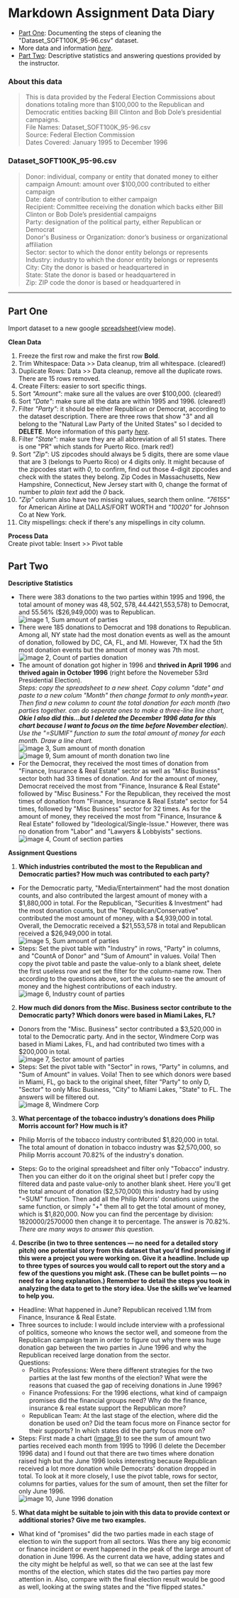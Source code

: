 # Markdown Assignment Data Diary

* [Part One](https://github.com/jiyuntsai/JOURN_296-Data-Journalism/blob/main/fec.md#part-one): Documenting the steps of cleaning the "Dataset_SOFT100K_95-96.csv" dataset. </br>
* More data and information *[here](https://www.fec.gov/data/)*. </br>
* [Part Two](https://github.com/jiyuntsai/JOURN_296-Data-Journalism/blob/main/fec.md#part-two): Descriptive statistics and answering questions provided by the instructor.
<!-- and Happy President's Day btw! I am writing this assignment on Sunday because I'm going to Napa Valley tomorrow! YABEEE -->
<!-- Crap I still didn't finish it... -->

### About this data <br/>
>This is data provided by the Federal Election Commissions about donations totaling more than $100,000 to the Republican and Democratic entities backing Bill Clinton and Bob Dole’s presidential campaigns. <br/>
File Names: Dataset_SOFT100K_95-96.csv <br/>
Source: Federal Election Commission <br/>
Dates Covered: January 1995 to December 1996 <br/>

### Dataset_SOFT100K_95-96.csv <br/>
>Donor: individual, company or entity that donated money to either campaign
Amount: amount over $100,000 contributed to either campaign <br/>
Date: date of contribution to either campaign <br/>
Recipient: Committee receiving the donation which backs either Bill Clinton or Bob Dole’s presidential campaigns <br/>
Party: designation of the political party, either Republican or Democrat <br/>
Donor's Business or Organization: donor’s business or organizational affiliation <br/>
Sector: sector to which the donor entity belongs or represents <br/>
Industry: industry to which the donor entity belongs or represents <br/>
City: City the donor is based or headquartered  in <br/>
State: State the donor is based or headquartered in <br/>
Zip: ZIP code the donor is based or headquartered in <br/>
***
## Part One

Import dataset to a new google [spreadsheet](https://docs.google.com/spreadsheets/d/1tvC-hINf7kAM-ODnsHkkAQD8c7uTWjtlVfPofsAcVms/edit?usp=sharing)(view mode). <br/>

**Clean Data**
1. Freeze the first row and make the first row **Bold**. <br/>
2. Trim Whitespace: Data >> Data cleanup, trim all whitespace. (cleared!)
3. Duplicate Rows: Data >> Data cleanup, remove all the duplicate rows. There are 15 rows removed.
4. Create Filters: easier to sort specific things.
5. Sort *"Amount"*: make sure all the values are over $100,000. (cleared!)
6. Sort *"Date"*: make sure all the data are within 1995 and 1996. (cleared!)
7. Filter *"Party"*: it should be either Republican or Democrat, according to the dataset description. There are three rows that show "3" and all belong to the "Natural Law Party of the United States" so I decided to **DELETE**. More information of this party *[here](https://docquery.fec.gov/pdf/017/23992183017/23992183017.pdf)*.
8. Filter *"State"*: make sure they are all abbreviation of all 51 states. There is one "PR" which stands for Puerto Rico. (mark red!)
9. Sort *"Zip"*: US zipcodes should always be 5 digits, there are some vlaue that are 3 (belongs to Puerto Rico) or 4 digits only. It might because of the zipcodes start with *0*, to confirm, find out those 4-digit zipcodes and check with the states they belong. Zip Codes in Massachusetts, New Hampshire, Connecticut, New Jersey start with 0, change the format of number to *plain text* add the *0* back.
10. *"Zip"* column also have two missing values, search them online. *"76155"* for American Airline at DALLAS/FORT WORTH and *"10020"* for Johnson Co at New York.
11. City mispellings: check if there's any mispellings in city column.

**Process Data** <br/>
Create pivot table: Insert >> Pivot table

## Part Two

**Descriptive Statistics** <br/>
* There were 383 donations to the two parties within 1995 and 1996, the total amount of money was $48,502,578, 44.44% ($21,553,578) to Democrat, and 55.56% ($26,949,000) was to Republican. <br/>
![image 1, Sum amount of parties](https://github.com/jiyuntsai/JOURN_296/blob/main/1.png)
* There were 185 donations to Democrat and 198 donations to Republican. Among all, NY state had the most donation events as well as the amount of donation, followed by DC, CA, FL, and MI. However, TX had the 5th most donation events but the amount of money was 7th most. <br/>
![image 2, Count of parties donation](https://github.com/jiyuntsai/JOURN_296/blob/main/2.png)
* The amount of donation got higher in 1996 and **thrived in April 1996** and **thrived again in October 1996** (right before the Novemeber 53rd Presidential Election). <br/>
*Steps: copy the spreadsheet to a new sheet. Copy column "date" and paste to a new colum "Month" then change format to only month+year. Then find a new column to count the total donation for each month (two parties together. can do seperate ones to make a three-line line chart, **Okie I also did this...but I deleted the December 1996 data for this chart because I want to focus on the time before November election**). Use the "=SUMIF" function to sum the total amount of money for each month. Draw a line chart.* <br/>
![image 3, Sum amount of month donation](https://github.com/jiyuntsai/JOURN_296/blob/main/3.png)
![image 9, Sum amount of month donation two line](https://github.com/jiyuntsai/JOURN_296/blob/main/9.png)
* For the Democrat, they received the most times of donation from "Finance, Insurance & Real Estate" sector as well as "Misc Business" sector both had 33 times of donation. And for the amount of money, Democrat received the most from "Finance, Insurance & Real Estate" followed by "Misc Business." For the Republican, they received the most times of donation from "Finance, Insurance & Real Estate" sector for 54 times, followed by "Misc Business" sector for 32 times. As for the amount of money, they received the most from "Finance, Insurance & Real Estate" followed by "Ideological/Single-Issue." However, there was no donation from "Labor" and "Lawyers & Lobbyists" sections. <br/>
![image 4, Count of section parties](https://github.com/jiyuntsai/JOURN_296/blob/main/4.png)

**Assignment Questions** <br/>
1. **Which industries contributed the most to the Republican and Democratic parties? How much was contributed to each party?**
* For the Democratic party, "Media/Entertainment" had the most donation counts, and also contributed the largest amount of money with a $1,880,000 in total. For the Republican, "Securities & Investment" had the most donation counts, but the "Republican/Conservative" contributed the most amount of money, with a $4,939,000 in total. Overall, the Democratic received a $21,553,578 in total and Republican received a $26,949,000 in total. <br/>
![image 5, Sum amount of parties](https://github.com/jiyuntsai/JOURN_296/blob/main/5.png)
* Steps: Set the pivot table with "Industry" in rows, "Party" in columns, and "CountA of Donor" and "Sum of Amount" in values. Voila! Then copy the pivot table and paste the value-only to a blank sheet, delete the first useless row and set the filter for the column-name row. Then according to the questions above, sort the values to see the amount of money and the highest contributions of each industry. <br/>
![image 6, Industry count of parties](https://github.com/jiyuntsai/JOURN_296/blob/main/6.png)

2. **How much did donors from the Misc. Business sector contribute to the Democratic party? Which donors were based in Miami Lakes, FL?**

* Donors from the "Misc. Business" sector contributed a $3,520,000 in total to the Democratic party. And in the sector, Windmere Corp was based in Miami Lakes, FL, and had contributed two times with a $200,000 in total. <br/>
![image 7, Sector amount of parties](https://github.com/jiyuntsai/JOURN_296/blob/main/7.png)
* Steps: Set the pivot table with "Sector" in rows, "Party" in columns, and "Sum of Amount" in values. Voila! Then to see which donors were based in Miami, FL, go back to the original sheet, filter "Party" to only D, "Sector" to only Misc Business, "City" to Miami Lakes, "State" to FL. The answers will be filtered out. <br/>
![image 8, Windmere Corp](https://github.com/jiyuntsai/JOURN_296/blob/main/8.png)

3. **What percentage of the tobacco industry’s donations does Philip Morris account for? How much is it?**

* Philip Morris of the tobacco industry contributed $1,820,000 in total. The total amount of donation in tobacco industry was $2,570,000, so Philip Morris account 70.82% of the industry's donation.

* Steps: Go to the original spreadsheet and filter only "Tobacco" industry. Then you can either do it on the original sheet but I prefer copy the filtered data and paste value-only to another blank sheet. Here you'll get the total amount of donation ($2,570,000) this industry had by using "=SUM" function. Then add all the Philip Morris' donations using the same function, or simply "+" them all to get the total amount of money, which is $1,820,000. Now you can find the percentage by division: 1820000/2570000 then change it to percentage. The answer is 70.82%. *There are many ways to answer this question.*

4. **Describe (in two to three sentences — no need for a detailed story pitch) one potential story from this dataset that you’d find promising if this were a project you were working on. Give it a headline. Include up to three types of sources you would call to report out the story and a few of the questions you might ask. (These can be bullet points — no need for a long explanation.) Remember to detail the steps you took in analyzing the data to get to the story idea. Use the skills we’ve learned to help you.**

* Headline: What happened in June? Republican received 1.1M from Finance, Insurance & Real Estate. <br/>
* Three sources to include: I would include interview with a professional of politics, someone who knows the sector well, and someone from the Republican campaign team in order to figure out why there was huge donation gap between the two parties in June 1996 and why the Republican received large donation from the sector. <br/>
    Questions: <br/>
  * Politics Professions: Were there different strategies for the two parties at the last few months of the election? What were the reasons that cuased the gap of receiving donations in June 1996? <br/>
  * Finance Professions: For the 1996 elections, what kind of campaign promises did the financial groups need? Why do the finance, insurance & real estate support the Republican more? <br/>
  * Republican Team: At the last stage of the election, where did the donation be used on? Did the team focus more on Finance sector for their supports? In which states did the party focus more on? <br/>
* Steps: First made a chart ([image 9](https://github.com/jiyuntsai/JOURN_296/blob/main/9.png)) to see the sum of amount two parties received each month from 1995 to 1996 (I delete the December 1996 data) and I found out that there are two times where donation raised high but the June 1996 looks interesting because Republican received a lot more donation while Democrats' donation dropped in total. To look at it more closely, I use the pivot table, rows for sector, columns for parties, values for the sum of amount, then set the filter for only June 1996. <br/>
![image 10, June 1996 donation](https://github.com/jiyuntsai/JOURN_296/blob/main/10.png)

5. **What data might be suitable to join with this data to provide context or additional stories? Give me two examples.**

* What kind of "promises" did the two parties made in each stage of election to win the support from all sectors. Was there any big economic or finance incident or event happened in the peak of the large amount of donation in June 1996. As the current data we have, adding states and the city might be helpful as well, so that we can see at the last few months of the election, which states did the two parties pay more attention in. Also, compare with the final election result would be good as well, looking at the swing states and the "five flipped states."
